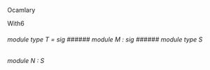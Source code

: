 Ocamlary

With6



######  module        type          T         =    sig      ######  module          M         :    sig      ######  module        type          S          



######  module          N      :   S          



       



       



